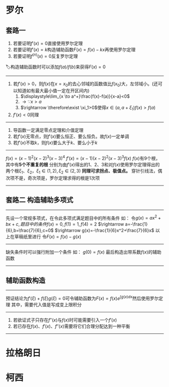 # 罗尔
## 套路一
1. 若要证明$f'(x)=0$直接使用罗尔定理
2. 若要证明$f'(x)=k$构造辅助函数$F(x)=f(x)-kx$再使用罗尔定理
3. 若要证明$f^{(n)}(x)=0$反复罗尔定理


🏷️构造辅助函数时可以添加$f(a)/f(b)$来获得$F(x)=0$
***
1. 若$f'(x)>0$，则$f(x)$在$x=x_0$的去心邻域的函数值比$f(x_0)$大，左邻域小。(还可以知道如有最大最小值一定在开区间内)
   1. $\displaystyle\lim_{x \to a^+}\frac{f(x)-f(a)}{x-a}<0$
   2. $\rightarrow \because x>a$
   3. $\rightarrow \therefore\exist \xi_1>0$使得$x\in(a,a+\xi_1)f(x)>f(a)$
2. $f'(x)<0$同理

***
1. 导函数一定满足零点定理和介值定理
2. 若$f'(x)$无零点，则$f'(x)$要么恒正、要么恒负。故$f(x)$一定单调
3. 若$f'(x)$不取$k$，则$f(x)$要么大于$k$、要么小于$k$

***
$f(x)=(x-1)^2(x-2)^3(x-3)^4$
$f'(x)=(x-1)(x-2)^2(x-3)^3f(x)$
$f(x)$有9个根，其中有**5个不重复的根**
分别为由$f'(x)$得出的1、2、3和对$f(x)$使用罗尔定理得出的两个根$\xi_1、\xi_2，\xi_1\in(1,2),\xi_2\in(2,3)$
**同理可求拐点、极值点。**
穿针引线法，偶次项不是，奇次项是，罗尔定理求得的根是1次项
***
## 套路二 构造辅助多项式
***
先设一个常规多项式，在令此多项式满足题目中的所有条件
如：
令$g(x)=ax^2+bx+c,题目中的条件f(x)=0,f(1)=1,f(4)=2$
$\rightarrow a=-\frac{1}{6},b=\frac{7}{6},c=0$
$\rightarrow g(x)=-\frac{1}{6}x^2+\frac{7}{6}x$
以上在草稿纸里进行
令$F(x)=f(x)-g(x)$
***
缺失条件时可以强行附加一个条件
如：
$g(0)=f(x)$
最后构造出带系数$f(x)$的辅助函数
***
## 辅助函数构造
***
预证结论为$f'(\xi)+f(\xi)g(\xi)=0$可令辅助函数为$F(x)=f(x)e^{\int g(x)dx}$然后使用罗尔定理
其中，需要代入值是写成变上限积分
***
1. 若欲证式子只存在$f''(x)$与$f(x)$时可能需要引入一个$f'(x)$
2. 若已存在$f(x)、f'(x)、f''(x)$需要将它们合理分配达到一种平衡
***
# 拉格朗日

# 柯西